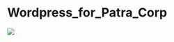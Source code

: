 # Wordpress_for_Patra_Corp

![](https://user-images.githubusercontent.com/57076637/96325982-e4cfdb00-0ffa-11eb-98b7-ee0cd1f6e7b5.pngv=4&s=200)
